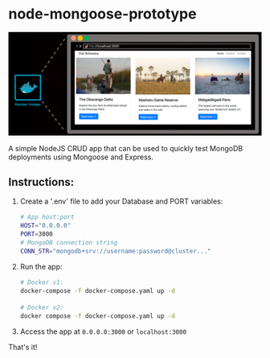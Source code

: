 # node-mongoose-prototype
<img src="assets/images/node-mongoose-prototype-banner.png">

A simple NodeJS CRUD app that can be used to quickly test MongoDB deployments using Mongoose and Express.

## Instructions:

1. Create a '.env' file to add your Database and PORT variables:
    ```bash
    # App host:port
    HOST="0.0.0.0"
    PORT=3000
    # MongoDB connection string
    CONN_STR="mongodb+srv://username:password@cluster..."
    ```
2. Run the app:
    ```bash
    # Docker v1:
    docker-compose -f docker-compose.yaml up -d

    # Docker v2:
    docker compose -f docker-compose.yaml up -d
    ```

3. Access the app at `0.0.0.0:3000` or `localhost:3000`

That's it!
